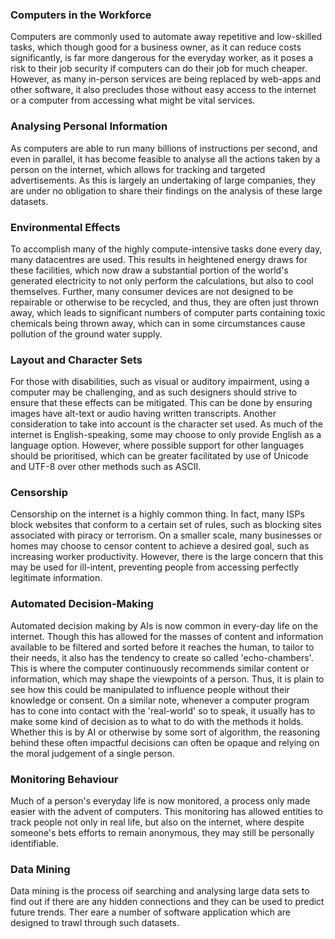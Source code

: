 ### Computers in the Workforce
Computers are commonly used to automate away repetitive and low-skilled tasks, which though good for a business owner, as it can reduce costs significantly, is far more dangerous for the everyday worker, as it poses a risk to their job security if computers can do their job for much cheaper. However, as many in-person services are being replaced by web-apps and other software, it also precludes those without easy access to the internet or a computer from accessing what might be vital services.
### Analysing Personal Information
As computers are able to run many billions of instructions per second, and even in parallel, it has become feasible to analyse all the actions taken by a person on the internet, which allows for tracking and targeted advertisements. As this is largely an undertaking of large companies, they are under no obligation to share their findings on the analysis of these large datasets.
### Environmental Effects
To accomplish many of the highly compute-intensive tasks done every day, many datacentres are used. This results in heightened energy draws for these facilities, which now draw a substantial portion of the world's generated electricity to not only perform the calculations, but also to cool themselves.
Further, many consumer devices are not designed to be repairable or otherwise to be recycled, and thus, they are often just thrown away, which leads to significant numbers of computer parts containing toxic chemicals being thrown away, which can in some circumstances cause pollution of the ground water supply.
### Layout and Character Sets
For those with disabilities, such as visual or auditory impairment, using a computer may be challenging, and as such designers should strive to ensure that these effects can be mitigated. This can be done by ensuring images have alt-text or audio having written transcripts.
Another consideration to take into account is the character set used. As much of the internet is English-speaking, some may choose to only provide English as a language option. However, where possible support for other languages should be prioritised, which can be greater facilitated by use of Unicode and UTF-8 over other methods such as ASCII.
### Censorship
Censorship on the internet is a highly common thing. In fact, many ISPs block websites that conform to a certain set of rules, such as blocking sites associated with piracy or terrorism. On a smaller scale, many businesses or homes may choose to censor content to achieve a desired goal, such as increasing worker productivity. However, there is the large concern that this may be used for ill-intent, preventing people from accessing perfectly legitimate information.
### Automated Decision-Making
Automated decision making by AIs is now common in every-day life on the internet. Though this has allowed for the masses of content and information available to be filtered and sorted before it reaches the human, to tailor to their needs, it also has the tendency to create so called 'echo-chambers'. This is where the computer continuously recommends similar content or information, which may shape the viewpoints of a person. Thus, it is plain to see how this could be manipulated to influence people without their knowledge or consent.
On a similar note, whenever a computer program has to cone into contact with the 'real-world' so to speak, it usually has to make some kind of decision as to what to do with the methods it holds. Whether this is by AI or otherwise by some sort of algorithm, the reasoning behind these often impactful decisions can often be opaque and relying on the moral judgement of a single person.
### Monitoring Behaviour
Much of a person's everyday life is now monitored, a process only made easier with the advent of computers. This monitoring has allowed entities to track people not only in real life, but also on the internet, where despite someone's bets efforts to remain anonymous, they may still be personally identifiable.
### Data Mining
Data mining is the process oif searching and analysing large data sets to find out if there are any hidden connections and they can be used to predict future trends. Ther eare a number of software application which are designed to trawl through such datasets. 